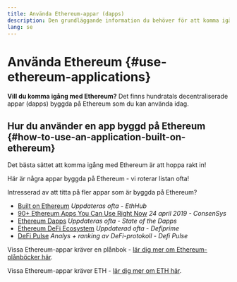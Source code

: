 ```yaml
---
title: Använda Ethereum-appar (dapps)
description: Den grundläggande information du behöver för att komma igång med Ethereum.
lang: se
---
```


# Använda Ethereum {#use-ethereum-applications}

<div class="featured">

**Vill du komma igång med Ethereum?** Det finns hundratals decentraliserade appar (dapps) byggda på Ethereum som du kan använda idag.

</div>

## Hur du använder en app byggd på Ethereum {#how-to-use-an-application-built-on-ethereum}

Det bästa sättet att komma igång med Ethereum är att hoppa rakt in!

Här är några appar byggda på Ethereum - vi roterar listan ofta!

<RandomAppList />

Intresserad av att titta på fler appar som är byggda på Ethereum?

- [Built on Ethereum](https://docs.ethhub.io/built-on-ethereum/built-on-ethereum/) _Uppdateras ofta - EthHub_
- [90+ Ethereum Apps You Can Use Right Now](https://media.consensys.net/40-ethereum-apps-you-can-use-right-now-d643333769f7) _24 april 2019 - ConsenSys_
- [Ethereum Dapps](https://www.stateofthedapps.com/rankings/platform/ethereum) _Uppdateras ofta - State of the Dapps_
- [Ethereum DeFi Ecosystem](https://defiprime.com/ethereum) _Uppdaterad ofta - Defiprime_
- [DeFi Pulse](https://defipulse.com/) _Analys + ranking av DeFi-protokoll - Defi Pulse_

Vissa Ethereum-appar kräver en plånbok - [lär dig mer om Ethereum-plånböcker här](/se/wallets/).

Vissa Ethereum-appar kräver ETH - [lär dig mer om ETH här](/se/eth/).
